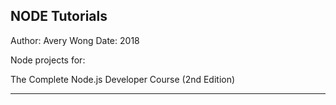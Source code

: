 NODE Tutorials
--------------------------------------------------

Author: Avery Wong
Date: 2018

Node projects for:

The Complete Node.js Developer Course (2nd Edition)

------------------------------------------------------
